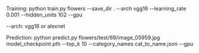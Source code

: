 
Training: 
python train.py flowers --save_dir . --arch vgg16 --learning_rate 0.001 --hidden_units 102 --gpu

--arch:  vgg16 or alexnet

Prediction:
python predict.py flowers/test/69/image_05959.jpg model_checkpoint.pth --top_k 10 --category_names cat_to_name.json --gpu